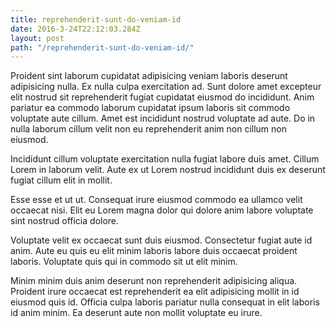 ```yaml
---
title: reprehenderit-sunt-do-veniam-id
date: 2016-3-24T22:12:03.284Z
layout: post
path: "/reprehenderit-sunt-do-veniam-id/"
---
```


Proident sint laborum cupidatat adipisicing veniam laboris deserunt adipisicing nulla. Ex nulla culpa exercitation ad. Sunt dolore amet excepteur elit nostrud sit reprehenderit fugiat cupidatat eiusmod do incididunt. Anim pariatur ea commodo laborum cupidatat ipsum laboris sit commodo voluptate aute cillum. Amet est incididunt nostrud voluptate ad aute. Do in nulla laborum cillum velit non eu reprehenderit anim non cillum non eiusmod.

Incididunt cillum voluptate exercitation nulla fugiat labore duis amet. Cillum Lorem in laborum velit. Aute ex ut Lorem nostrud incididunt duis ex deserunt fugiat cillum elit in mollit.

Esse esse et ut ut. Consequat irure eiusmod commodo ea ullamco velit occaecat nisi. Elit eu Lorem magna dolor qui dolore anim labore voluptate sint nostrud officia dolore.

Voluptate velit ex occaecat sunt duis eiusmod. Consectetur fugiat aute id anim. Aute eu quis eu elit minim laboris labore duis occaecat proident laboris. Voluptate quis qui in commodo sit ut elit minim.

Minim minim duis anim deserunt non reprehenderit adipisicing aliqua. Proident irure occaecat est reprehenderit ea elit adipisicing mollit in id eiusmod quis id. Officia culpa laboris pariatur nulla consequat in elit laboris id anim minim. Ea deserunt aute non mollit voluptate eu irure.